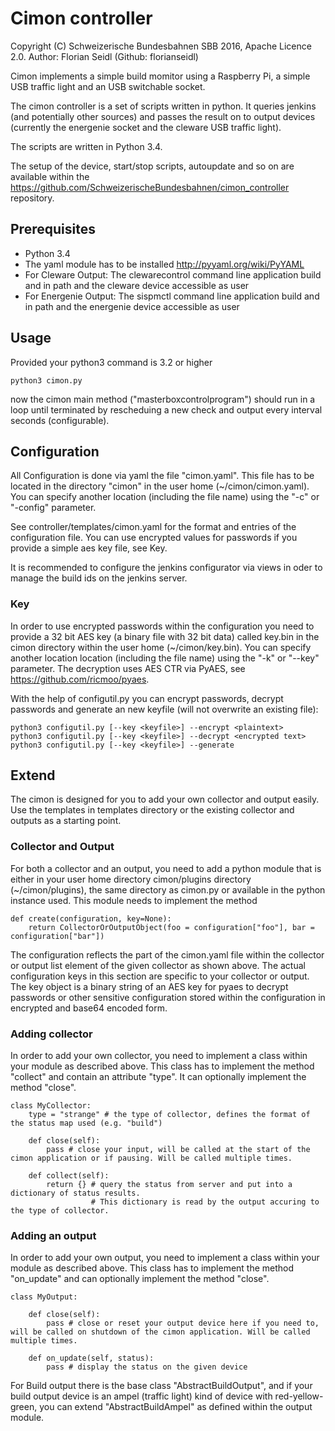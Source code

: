 # Cimon controller
Copyright (C) Schweizerische Bundesbahnen SBB 2016, Apache Licence 2.0. Author: Florian Seidl (Github: florianseidl) 

Cimon implements a simple build momitor using a Raspberry Pi, a simple USB traffic light and an USB switchable socket. 

The cimon controller is a set of scripts written in python. It queries jenkins (and potentially other sources) and passes the result on to output devices (currently the energenie socket and the cleware USB traffic light).

The scripts are written in Python 3.4.

The setup of the device, start/stop scripts, autoupdate and so on are available within the https://github.com/SchweizerischeBundesbahnen/cimon_controller repository.

## Prerequisites
- Python 3.4
- The yaml module has to be installed http://pyyaml.org/wiki/PyYAML
- For Cleware Output: The clewarecontrol command line application build and in path and the cleware device accessible as user
- For Energenie Output: The sispmctl command line application build and in path and the energenie device accessible as user

## Usage
Provided your python3 command is 3.2 or higher

    python3 cimon.py
 
now the cimon main method ("masterboxcontrolprogram") should run in a loop until terminated by rescheduing a new check and output every interval seconds (configurable).

## Configuration
All Configuration is done via yaml the file "cimon.yaml". This file has to be located in the directory "cimon" in the user home (~/cimon/cimon.yaml). You can specify another location (including the file name) using the "-c" or "-config" parameter.

See controller/templates/cimon.yaml for the format and entries of the configuration file. You can use encrypted values for passwords if you provide a simple aes key file, see Key.

It is recommended to configure the jenkins configurator via views in oder to manage the build ids on the jenkins server.

### Key
In order to use encrypted passwords within the configuration you need to provide a 32 bit AES key (a binary file with 32 bit data) called key.bin in the cimon directory within the user home (~/cimon/key.bin). You can specify another location location (including the file name) using the "-k" or "--key" parameter. The decryption uses AES CTR via PyAES, see https://github.com/ricmoo/pyaes.

With the help of configutil.py you can encrypt passwords, decrypt passwords and generate an new keyfile (will not overwrite an existing file):

    python3 configutil.py [--key <keyfile>] --encrypt <plaintext>
    python3 configutil.py [--key <keyfile>] --decrypt <encrypted text>
    python3 configutil.py [--key <keyfile>] --generate
 
## Extend
The cimon is designed for you to add your own collector and output easily. Use the templates in templates directory or the existing collector and outputs as a starting point.

### Collector and Output
For both a collector and an output, you need to add a python module that is either in your user home directory cimon/plugins directory (~/cimon/plugins), the same directory as cimon.py or available in the python instance used. This module needs to implement the method

    def create(configuration, key=None):
        return CollectorOrOutputObject(foo = configuration["foo"], bar = configuration["bar"])

The configuration reflects the part of the cimon.yaml file within the collector or output list element of the given collector as shown above. The actual configuration keys in this section are specific to your collector or output. 
The key object is a binary string of an AES key for pyaes to decrypt passwords or other sensitive configuration stored within the configuration in encrypted and base64 encoded form.

### Adding collector
In order to add your own collector, you need to implement a class within your module as described above. This class has to implement the method "collect" and contain an attribute "type". It can optionally implement the method "close".

    class MyCollector:
        type = "strange" # the type of collector, defines the format of the status map used (e.g. "build")
    
        def close(self):
            pass # close your input, will be called at the start of the cimon application or if pausing. Will be called multiple times.

        def collect(self):
            return {} # query the status from server and put into a dictionary of status results. 
                      # This dictionary is read by the output accuring to the type of collector.

### Adding an output
In order to add your own output, you need to implement a class within your module as described above. This class has to implement the method "on_update" and can optionally implement the method "close".
  
    class MyOutput:
    
        def close(self):
            pass # close or reset your output device here if you need to, will be called on shutdown of the cimon application. Will be called multiple times.
            
        def on_update(self, status):
            pass # display the status on the given device

For Build output there is the base class "AbstractBuildOutput", and if your build output device is an ampel (traffic light) kind of device with red-yellow-green, you can extend "AbstractBuildAmpel" as defined within the output module.